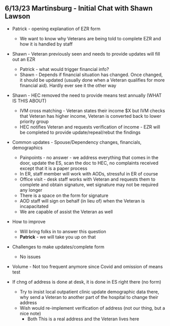 ## 6/13/23 Martinsburg - Initial Chat with Shawn Lawson

- Patrick - opening explanation of EZR form
     - We want to know why Veterans are being told to complete EZR and how it is handled by staff

- Shawn - Veteran previously seen and needs to provide updates will fill out an EZR
     - Patrick - what would trigger financial info?
     - Shawn - Depends if financial situation has changed.  Once changed, it should be updated (usually done when a Veteran qualifies for more financial aid).  Hardly ever see it the other way

- Shawn - HEC removed the need to provide means test annually (WHAT IS THIS ABOUT)
     - IVM cross matching - Veteran states their income $X but IVM checks that Veteran has higher income, Veteran is converted back to lower priority group
     - HEC notifies Veteran and requests verification of income - EZR will be completed to provide update/repeal/rebut the findings

- Common updates - Spouse/Dependency changes, financials, demographics
     - Painpoints - no answer - we address everything that comes in the door, update the ES, scan the doc to HEC, no complaints received except that it is a paper process
     - In ER, staff member will work with AODs, stressful in ER of course
     - Office visit - desk staff works with Veteran and requests them to complete and obtain signature, wet signature may not be required any longer
     - There is a space on the form for signature
     - AOD staff will sign on behalf (in lieu of) when the Veteran is incapacitated
     - We are capable of assist the Veteran as well

- How to improve
     - Will bring folks in to answer this question
     - **Patrick** - we will take you up on that

- Challenges to make updates/complete form
     - No issues

- Volume - Not too frequent anymore since Covid and omission of means test 

- If chng of address is done at desk, it is done in ES right there (no form)
     - Try to insist local outpatient clinic update demographic data there, why send a Veteran to another part of the hospital to change their address
     - Wish would re-implement verification of address (not our thing, but a nice note)
          - Both This is a real address and the Veteran lives here
